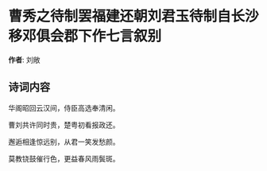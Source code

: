 # 曹秀之待制罢福建还朝刘君玉待制自长沙移邓俱会郡下作七言叙别

**作者**: 刘敞

## 诗词内容

华阁昭回云汉间，侍臣高选奉清闲。

曹刘共许同时贵，楚粤初看报政还。

邂逅相逢惊远别，从君一笑发愁颜。

莫教铙鼓催行色，更益春风雨鬓斑。

